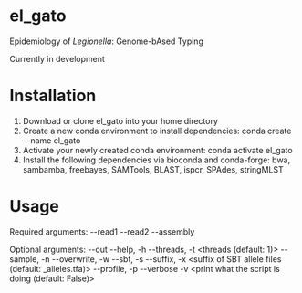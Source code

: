 # el_gato
Epidemiology of *Legionella*: Genome-bAsed Typing

Currently in development

# Installation 
  1. Download or clone el_gato into your home directory
  2. Create a new conda environment to install dependencies: 
      conda create --name el_gato
  3. Activate your newly created conda environment: 
      conda activate el_gato
  4. Install the following dependencies via bioconda and conda-forge: bwa, sambamba, freebayes, SAMTools, BLAST, ispcr, SPAdes, stringMLST

# Usage

Required arguments: 
--read1 <paired end read1>
--read2 <paired end read2> 
--assembly <assembly file name>

Optional arguments: 
--out <output folder name>
--help, -h <help>
--threads, -t <threads (default: 1)>
--sample, -n <sample name>
--overwrite, -w <overwrites output folder name>
--sbt, -s <database containing SBT allele and mapping files>
--suffix, -x <suffix of SBT allele files (default: _alleles.tfa)>
--profile, -p <name of allele profile in ST mapping file>
--verbose -v <print what the script is doing (default: False)>
